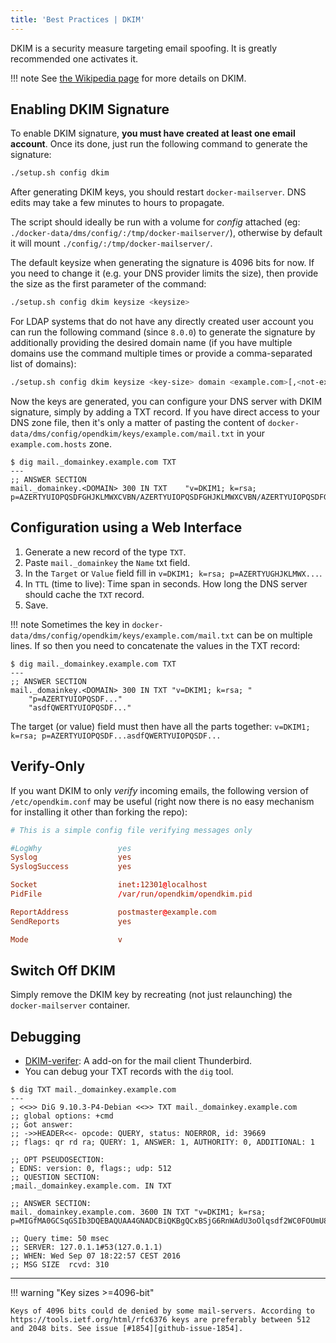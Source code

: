 ```yaml
---
title: 'Best Practices | DKIM'
---
```


DKIM is a security measure targeting email spoofing. It is greatly recommended one activates it.

!!! note
    See [the Wikipedia page](https://en.wikipedia.org/wiki/DomainKeys_Identified_Mail) for more details on DKIM.

## Enabling DKIM Signature

To enable DKIM signature, **you must have created at least one email account**. Once its done, just run the following command to generate the signature:

```sh
./setup.sh config dkim
```

After generating DKIM keys, you should restart `docker-mailserver`. DNS edits may take a few minutes to hours to propagate.

The script should ideally be run with a volume for _config_ attached (eg: `./docker-data/dms/config/:/tmp/docker-mailserver/`), otherwise by default it will mount `./config/:/tmp/docker-mailserver/`.

The default keysize when generating the signature is 4096 bits for now. If you need to change it (e.g. your DNS provider limits the size), then provide the size as the first parameter of the command:

```sh
./setup.sh config dkim keysize <keysize>
```

For LDAP systems that do not have any directly created user account you can run the following command (since `8.0.0`) to generate the signature by additionally providing the desired domain name (if you have multiple domains use the command multiple times or provide a comma-separated list of domains):

```sh
./setup.sh config dkim keysize <key-size> domain <example.com>[,<not-example.com>]
```

Now the keys are generated, you can configure your DNS server with DKIM signature, simply by adding a TXT record. If you have direct access to your DNS zone file, then it's only a matter of pasting the content of `docker-data/dms/config/opendkim/keys/example.com/mail.txt` in your `example.com.hosts` zone.

```console
$ dig mail._domainkey.example.com TXT
---
;; ANSWER SECTION
mail._domainkey.<DOMAIN> 300 IN TXT    "v=DKIM1; k=rsa; p=AZERTYUIOPQSDFGHJKLMWXCVBN/AZERTYUIOPQSDFGHJKLMWXCVBN/AZERTYUIOPQSDFGHJKLMWXCVBN/AZERTYUIOPQSDFGHJKLMWXCVBN/AZERTYUIOPQSDFGHJKLMWXCVBN/AZERTYUIOPQSDFGHJKLMWXCVBN/AZERTYUIOPQSDFGHJKLMWXCVBN/AZERTYUIOPQSDFGHJKLMWXCVBN"
```

## Configuration using a Web Interface

1. Generate a new record of the type `TXT`.
2. Paste `mail._domainkey` the `Name` txt field.
3. In the `Target` or `Value` field fill in `v=DKIM1; k=rsa; p=AZERTYUGHJKLMWX...`.
4. In `TTL` (time to live): Time span in seconds. How long the DNS server should cache the `TXT` record.
5. Save.

!!! note
    Sometimes the key in `docker-data/dms/config/opendkim/keys/example.com/mail.txt` can be on multiple lines. If so then you need to concatenate the values in the TXT record:

```console
$ dig mail._domainkey.example.com TXT
---
;; ANSWER SECTION
mail._domainkey.<DOMAIN> 300 IN TXT "v=DKIM1; k=rsa; "
    "p=AZERTYUIOPQSDF..."
    "asdfQWERTYUIOPQSDF..."
```

The target (or value) field must then have all the parts together: `v=DKIM1; k=rsa; p=AZERTYUIOPQSDF...asdfQWERTYUIOPQSDF...`

## Verify-Only

If you want DKIM to only _verify_ incoming emails, the following version of `/etc/opendkim.conf` may be useful (right now there is no easy mechanism for installing it other than forking the repo):

```conf
# This is a simple config file verifying messages only

#LogWhy                 yes
Syslog                  yes
SyslogSuccess           yes

Socket                  inet:12301@localhost
PidFile                 /var/run/opendkim/opendkim.pid

ReportAddress           postmaster@example.com
SendReports             yes

Mode                    v
```

## Switch Off DKIM

Simply remove the DKIM key by recreating (not just relaunching) the `docker-mailserver` container.

## Debugging

- [DKIM-verifer](https://addons.mozilla.org/en-US/thunderbird/addon/dkim-verifier): A add-on for the mail client Thunderbird.
- You can debug your TXT records with the `dig` tool.

```console
$ dig TXT mail._domainkey.example.com
---
; <<>> DiG 9.10.3-P4-Debian <<>> TXT mail._domainkey.example.com
;; global options: +cmd
;; Got answer:
;; ->>HEADER<<- opcode: QUERY, status: NOERROR, id: 39669
;; flags: qr rd ra; QUERY: 1, ANSWER: 1, AUTHORITY: 0, ADDITIONAL: 1

;; OPT PSEUDOSECTION:
; EDNS: version: 0, flags:; udp: 512
;; QUESTION SECTION:
;mail._domainkey.example.com. IN TXT

;; ANSWER SECTION:
mail._domainkey.example.com. 3600 IN TXT "v=DKIM1; k=rsa; p=MIGfMA0GCSqGSIb3DQEBAQUAA4GNADCBiQKBgQCxBSjG6RnWAdU3oOlqsdf2WC0FOUmU8uHVrzxPLW2R3yRBPGLrGO1++yy3tv6kMieWZwEBHVOdefM6uQOQsZ4brahu9lhG8sFLPX4MaKYN/NR6RK4gdjrZu+MYSdfk3THgSbNwIDAQAB"

;; Query time: 50 msec
;; SERVER: 127.0.1.1#53(127.0.1.1)
;; WHEN: Wed Sep 07 18:22:57 CEST 2016
;; MSG SIZE  rcvd: 310
```

---

!!! warning "Key sizes >=4096-bit"

    Keys of 4096 bits could de denied by some mail-servers. According to https://tools.ietf.org/html/rfc6376 keys are preferably between 512 and 2048 bits. See issue [#1854][github-issue-1854].

[github-issue-1854]: https://github.com/docker-mailserver/docker-mailserver/issues/1854
